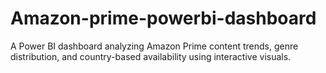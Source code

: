 # Amazon-prime-powerbi-dashboard
A Power BI dashboard analyzing Amazon Prime content trends, genre distribution, and country-based availability using interactive visuals.
